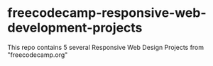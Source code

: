 # freecodecamp-responsive-web-development-projects
This repo contains 5 several Responsive Web Design Projects from "freecodecamp.org"

